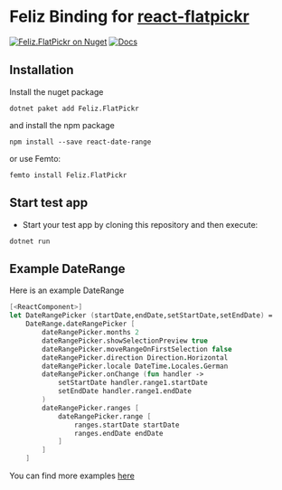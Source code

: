 # Feliz Binding for [react-flatpickr](https://github.com/hypeserver/react-date-range)

[![Feliz.FlatPickr on Nuget](https://buildstats.info/nuget/Feliz.FlatPickr)](https://www.nuget.org/packages/Feliz.FlatPickr/)
[![Docs](https://github.com/tforkmann/Feliz.FlatPickr/actions/workflows/Docs.yml/badge.svg)](https://github.com/tforkmann/Feliz.FlatPickr/actions/workflows/Docs.yml)

## Installation
Install the nuget package
```
dotnet paket add Feliz.FlatPickr
```

and install the npm package

```
npm install --save react-date-range
```

or use Femto:
```
femto install Feliz.FlatPickr
```

## Start test app

- Start your test app by cloning this repository and then execute:
```
dotnet run
```

## Example DateRange
Here is an example DateRange
```fs
[<ReactComponent>]
let DateRangePicker (startDate,endDate,setStartDate,setEndDate) =
    DateRange.dateRangePicker [
        dateRangePicker.months 2
        dateRangePicker.showSelectionPreview true
        dateRangePicker.moveRangeOnFirstSelection false
        dateRangePicker.direction Direction.Horizontal
        dateRangePicker.locale DateTime.Locales.German
        dateRangePicker.onChange (fun handler ->
            setStartDate handler.range1.startDate
            setEndDate handler.range1.endDate
        )
        dateRangePicker.ranges [
            dateRangePicker.range [
                ranges.startDate startDate
                ranges.endDate endDate
            ]
        ]
    ]
```

You can find more examples [here](https://tforkmann.github.io/Feliz.FlatPickr/)
